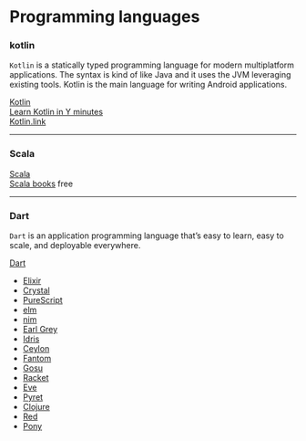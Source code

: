 # Programming languages

### kotlin
`Kotlin` is a statically typed programming language for modern multiplatform applications.
The syntax is kind of like Java and it uses the JVM leveraging existing tools. Kotlin
is the main language for writing Android applications.

[Kotlin](http://kotlinlang.org/)  
[Learn Kotlin in Y minutes](https://learnxinyminutes.com/docs/kotlin/)  
[Kotlin.link](https://kotlin.link/)

***

### Scala

[Scala](http://www.scala-lang.org/)  
[Scala books](http://underscore.io/books/) free

***  

### Dart  
`Dart` is an application programming language that’s easy to learn, easy to scale, and deployable everywhere. 

[Dart](https://www.dartlang.org/)

* [Elixir](http://elixir-lang.org/)
* [Crystal](https://crystal-lang.org/)
* [PureScript](http://www.purescript.org/)
* [elm](http://elm-lang.org/)
* [nim](http://nim-lang.org/)
* [Earl Grey](http://www.earl-grey.io/)
* [Idris](http://www.idris-lang.org/)
* [Ceylon](https://ceylon-lang.org/)
* [Fantom](http://fantom.org/)
* [Gosu](http://gosu-lang.github.io/)
* [Racket](http://racket-lang.org/)
* [Eve](http://witheve.com/)
* [Pyret](http://www.pyret.org/)
* [Clojure](http://clojure.org/)
* [Red](http://www.red-lang.org/)  
* [Pony](http://www.ponylang.org/)
